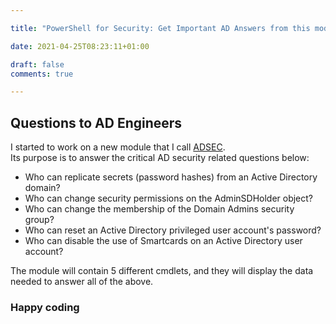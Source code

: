 ```yaml
--- 

title: "PowerShell for Security: Get Important AD Answers from this module." 

date: 2021-04-25T08:23:11+01:00 

draft: false
comments: true

--- 
```

## Questions to AD Engineers

I started to work on a new module that I call [ADSEC](https://github.com/ehmiiz/PowerShell/tree/master/ADSEC).  
Its purpose is to answer the critical AD security related questions below:  

* Who can replicate secrets (password hashes) from an Active Directory domain?  
* Who can change security permissions on the AdminSDHolder object?  
* Who can change the membership of the Domain Admins security group?  
* Who can reset an Active Directory privileged user account's password?  
* Who can disable the use of Smartcards on an Active Directory user account?  

The module will contain 5 different cmdlets, and they will display the data needed to answer all of the above.

### Happy coding
